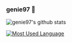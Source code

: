 ### genie97 :peach:

![genie97's github stats](https://github-readme-stats.vercel.app/api?username=genie97&show_icons=true&theme=buefy)

[![Most Used Language](https://github-readme-stats.vercel.app/api/top-langs/?username=genie97&layout=compact&theme=buefy)](https://github.com/anuraghazra/github-readme-stats)

<!--
**genie97/genie97** is a ✨ _special_ ✨ repository because its `README.md` (this file) appears on your GitHub profile.

Here are some ideas to get you started:

- 🔭 I’m currently working on ...
- 🌱 I’m currently learning ...
- 👯 I’m looking to collaborate on ...
- 🤔 I’m looking for help with ...
- 💬 Ask me about ...
- 📫 How to reach me: ...
- 😄 Pronouns: ...
- ⚡ Fun fact: ...
-->
